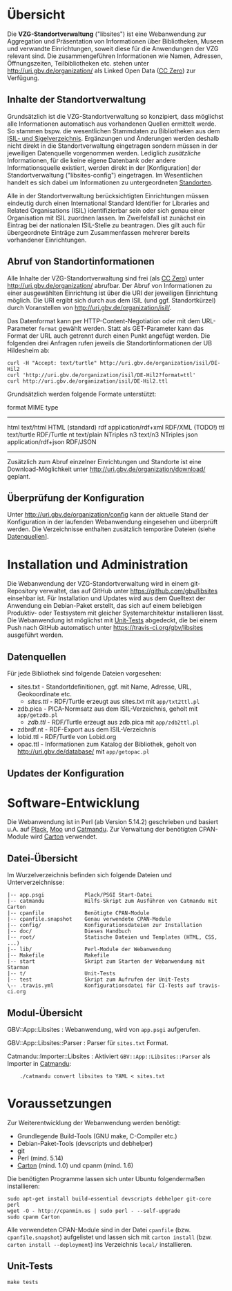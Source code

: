 # Übersicht
 
Die **VZG-Standortverwaltung** ("libsites") ist eine Webanwendung zur
Aggregation und Präsentation von Informationen über Bibliotheken, Museen und
verwandte Einrichtungen, soweit diese für die Anwendungen der VZG relevant
sind. Die zusammengeführen Informationen wie Namen, Adressen, Öffnungszeiten,
Teilbibliotheken etc. stehen unter <http://uri.gbv.de/organization/> als Linked
Open Data ([CC Zero]) zur Verfügung.

[CC Zero]: http://creativecommons.org/publicdomain/zero/1.0/deed.de

## Inhalte der Standortverwaltung

Grundsätzlich ist die VZG-Standortverwaltung so konzipiert, dass möglichst alle
Informationen automatisch aus vorhandenen Quellen ermittelt werde. So stammen
bspw. die wesentlichen Stammdaten zu Bibliotheken aus dem  [ISIL- und
Sigelverzeichnis](http://zdb-opac.de/DB=1.2). Ergänzungen und Änderungen werden
deshalb nicht direkt in die Standortverwaltung eingetragen sondern müssen in
der jeweiligen Datenquelle vorgenommen werden. Lediglich *zusätzliche*
Informationen, für die keine eigene Datenbank oder andere Informationsquelle
existiert, werden direkt in der [Konfiguration] der Standortverwaltung
("libsites-config") eingetragen. Im Wesentlichen handelt es sich dabei um
Informationen zu untergeordneten [Standorten](#definition-von-standorten).

Alle in der Standortverwaltung berücksichtigten Einrichtungen müssen eindeutig
durch einen International Standard Identifier for Libraries and Related
Organisations (ISIL) identifizierbar sein oder sich genau einer Organisation
mit ISIL zuordnen lassen. Im Zweifelsfall ist zunächst ein Eintrag bei der
nationalen ISIL-Stelle zu beantragen. Dies gilt auch für übergeordnete Einträge
zum Zusammenfassen mehrerer bereits vorhandener Einrichtungen.

## Abruf von Standortinformationen

Alle Inhalte der VZG-Standortverwaltung sind frei (als [CC Zero]) unter
<http://uri.gbv.de/organization/> abrufbar. Der Abruf von Informationen zu
einer ausgewählten Einrichtung ist über die URI der jeweiligen Einrichtung
möglich. Die URI ergibt sich durch aus dem ISIL (und ggf. Standortkürzel) 
durch Voranstellen von <http://uri.gbv.de/organization/isil/>.

Das Datenformat kann per HTTP-Content-Negotiation oder mit dem URL-Parameter
`format` gewählt werden. Statt als GET-Parameter kann das Format der URL
auch getrennt durch einen Punkt angefügt werden. Die folgenden drei Anfragen
rufen jeweils die Standortinformationen der UB Hildesheim ab:

    curl -H "Accept: text/turtle" http://uri.gbv.de/organization/isil/DE-Hil2
    curl 'http://uri.gbv.de/organization/isil/DE-Hil2?format=ttl'
    curl http://uri.gbv.de/organization/isil/DE-Hil2.ttl

Grundsätzlich werden folgende Formate unterstützt:

 format   MIME type
-------- --------------------- -----------------------
 html     text/html             HTML (standard)
 rdf      application/rdf+xml   RDF/XML (TODO!)
 ttl      text/turtle           RDF/Turtle
 nt       text/plain            NTriples
 n3       text/n3               NTriples
 json     application/rdf+json  RDF/JSON
-------- --------------------- -----------------------

Zusätzlich zum Abruf einzelner Einrichtungen und Standorte ist eine
Download-Möglichkeit unter <http://uri.gbv.de/organization/download/> geplant. 

<!--
## Interpretation der Standortinformationen

TODO
-->

<!-- TODO: Skript und/oder Webapi zum Parsen und Überprüfen -->

## Überprüfung der Konfiguration

Unter <http://uri.gbv.de/organization/config> kann der aktuelle Stand der
Konfiguration in der laufenden Webanwendung eingesehen und überprüft werden.
Die Verzeichnisse enthalten zusätzlich temporäre Dateien (siehe
[Datenquellen](#datenquellen)].

# Installation und Administration

[Installation]: #installation-und-administration

Die Webanwendung der VZG-Standortverwaltung wird in einem git-Repository
verwaltet, das auf GitHub unter <https://github.com/gbv/libsites> einsehbar
ist. Für Installation und Updates wird aus dem Quelltext der Anwendung ein
Debian-Paket erstellt, das sich auf einem beliebigen Produktiv- oder Testsystem
mit gleicher Systemarchitektur installieren lässt. Die Webanwendung ist
möglichst mit [Unit-Tests](#unit-tests) abgedeckt, die bei einem Push nach
GitHub automatisch unter <https://travis-ci.org/gbv/libsites> ausgeführt
werden.

## Datenquellen

Für jede Bibliothek sind folgende Dateien vorgesehen:

* sites.txt - Standortdefinitionen, ggf. mit Name, Adresse, URL, Geokoordinate etc.
  * *sites.ttl* - RDF/Turtle erzeugt aus sites.txt mit `app/txt2ttl.pl`
* zdb.pica - PICA-Normsatz aus dem ISIL-Verzeichnis, geholt mit `app/getzdb.pl` 
  * *zdb.ttl* - RDF/Turtle erzeugt aus zdb.pica mit `app/zdb2ttl.pl`
* zdbrdf.nt - RDF-Export aus dem ISIL-Verzeichnis
* lobid.ttl - RDF/Turtle von Lobid.org
* opac.ttl - Informationen zum Katalog der Bibliothek, geholt von
   <http://uri.gbv.de/database/> mit `app/getopac.pl`

## Updates der Konfiguration

# Software-Entwicklung

Die Webanwendung ist in Perl (ab Version 5.14.2) geschrieben und basiert u.A.
auf [Plack], [Moo] und [Catmandu]. Zur Verwaltung der benötigten CPAN-Module
wird [Carton] verwendet. 

[Plack]: https://metacpan.org/module/Plack
[Moo]: https://metacpan.org/module/Moo
[Carton]: https://metacpan.org/module/Carton
[Catmandu]: https://metacpan.org/module/Catmandu

## Datei-Übersicht

Im Wurzelverzeichnis befinden sich folgende Dateien und Unterverzeichnisse:

    |-- app.psgi             Plack/PSGI Start-Datei
    |-- catmandu             Hilfs-Skript zum Ausführen von Catmandu mit Carton
    |-- cpanfile             Benötigte CPAN-Module
    |-- cpanfile.snapshot    Genau verwendete CPAN-Module
    |-- config/              Konfigurationsdateien zur Installation
    |-- doc/                 Dieses Handbuch
    |-- root/                Statische Dateien und Templates (HTML, CSS, ...)
    |-- lib/                 Perl-Module der Webanwendung
    |-- Makefile             Makefile 
    |-- start                Skript zum Starten der Webanwendung mit Starman
    |-- t/                   Unit-Tests
    |-- test                 Skript zum Aufrufen der Unit-Tests
    \-- .travis.yml          Konfigurationsdatei für CI-Tests auf travis-ci.org


## Modul-Übersicht

GBV::App::Libsites
  : Webanwendung, wird von `app.psgi` aufgerufen.

GBV::App::Libsites::Parser
  : Parser für `sites.txt` Format.

Catmandu::Importer::Libsites
  : Aktiviert `GBV::App::Libsites::Parser` als Importer in [Catmandu]:

        ./catmandu convert libsites to YAML < sites.txt

# Voraussetzungen

Zur Weiterentwicklung der Webanwendung werden benötigt:

* Grundlegende Build-Tools (GNU make, C-Compiler etc.)
* Debian-Paket-Tools (devscripts und debhelper)
* git
* Perl (mind. 5.14)
* [Carton] (mind. 1.0) und cpanm (mind. 1.6)

Die benötigten Programme lassen sich unter Ubuntu folgendermaßen installieren:

    sudo apt-get install build-essential devscripts debhelper git-core perl
    wget -O - http://cpanmin.us | sudo perl - --self-upgrade
    sudo cpanm Carton

Alle verwendeten CPAN-Module sind in der Datei `cpanfile` (bzw.
`cpanfile.snapshot`) aufgelistet und lassen sich mit `carton install` (bzw.
`carton install --deployment`) ins Verzeichnis `local/` installieren.

## Unit-Tests

    make tests


